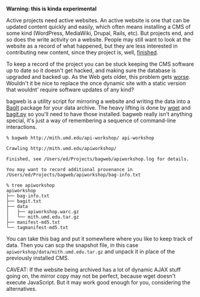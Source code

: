 **Warning: this is kinda experimental**

Active projects need active websites. An active website is one that can be
updated content quickly and easily, which often means installing a CMS of some
kind (WordPress, MediaWiki, Drupal, Rails, etc). But projects end, and so does
the write activity on a website. People may still want to look at the website as
a record of what happened, but they are less interested in contributing new
content, since they project is, well, [finished].

To keep a record of the project you can be stuck keeping the CMS software up to
date so it doesn't get hacked, and making sure the database is upgraded and
backed up. As the Web gets older, this problem gets [worse].  Wouldn't it be
nice to replace the once dynamic site with a static version that wouldnt'
require software updates of any kind?

bagweb is a utility script for mirroring a website and writing the data into
a [BagIt] package for your data archive. The heavy lifting is done by [wget]
and [bagit.py] so you'll need to have those installed. bagweb really isn't
anything special, it's just a way of remembering a sequence of command-line
interactions.

    % bagweb http://mith.umd.edu/api-workshop/ api-workshop

    Crawling http://mith.umd.edu/apiworkshop/

    Finished, see /Users/ed/Projects/bagweb/apiworkshop.log for details.

    You may want to record additional provenance in
    /Users/ed/Projects/bagweb/apiworkshop/bag-info.txt

    % tree apiworkshop
    apiworkshop
    ├── bag-info.txt
    ├── bagit.txt
    ├── data
    │   ├── apiworkshop.warc.gz
    │   └── mith.umd.edu.tar.gz
    ├── manifest-md5.txt
    └── tagmanifest-md5.txt

You can take this bag and put it somewhere where you like to keep track of data.
Then you can scp the snapshot file, in this case
`apiworkshop/data/mith.umd.edu.tar.gz` and unpack it in place of the previously
installed CMS.

CAVEAT: If the website being archived has a lot of dynamic AJAX stuff going on,
the mirror copy may not be perfect, because wget doesn't execute JavaScript. But
it may work good enough for you, considering the alternatives.

[BagIt]: https://en.wikipedia/wiki/BagIt
[bagit.py]: https://github.com/libraryofcongress/bagit-python
[wget]: https://www.gnu.org/software/wget/
[worse]: http://www.newyorker.com/magazine/2015/01/26/cobweb
[finished]: https://www.youtube.com/watch?v=4vuW6tQ0218
